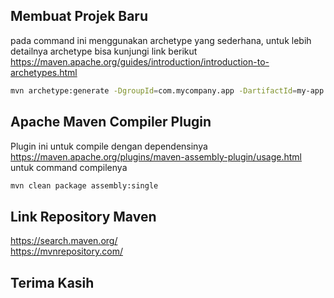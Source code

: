 ## Membuat Projek Baru

pada command ini menggunakan archetype yang sederhana, untuk lebih detailnya archetype bisa kunjungi link berikut https://maven.apache.org/guides/introduction/introduction-to-archetypes.html

```sh
mvn archetype:generate -DgroupId=com.mycompany.app -DartifactId=my-app -DarchetypeArtifactId=maven-archetype-quickstart -DarchetypeVersion=1.4 -DinteractiveMode=false
```

## Apache Maven Compiler Plugin

Plugin ini untuk compile dengan dependensinya<br>
https://maven.apache.org/plugins/maven-assembly-plugin/usage.html<br>
untuk command compilenya 

```sh
mvn clean package assembly:single
```

## Link Repository Maven
https://search.maven.org/<br>
https://mvnrepository.com/

## Terima Kasih
